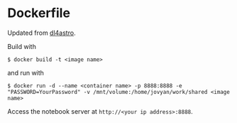 # Dockerfile

Updated from [dl4astro](https://github.com/EdwardJKim/dl4astro/blob/master/docker/Dockerfile).

Build with
```shell
$ docker build -t <image name>
```

and run with

```shell
$ docker run -d --name <container name> -p 8888:8888 -e "PASSWORD=YourPassword" -v /mnt/volume:/home/jovyan/work/shared <image name>
```

Access the notebook server at `http://<your ip address>:8888`.

